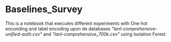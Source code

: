 # Baselines_Survey
This is a notebook that executes different experiments with One hot enconding and label encoding upon de databases *"lanl-comprehensive-unified-auth.csv"* and *"lanl-comprehensive_700k.csv"* using Isolation Forest
